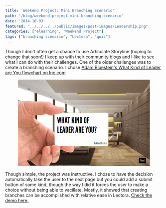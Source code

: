 ```yaml
---
title: 'Weekend Project: Mini Branching Scenario'
path: "/blog/weekend-project-mini-branching-scenario"
date: '2014-10-03'
featured: "../../../../public/images/post-images/Leadership.png"
categories: ["elearning", "Weekend Project"]
tags: ["branching scenario", "Lectora", "quiz"]
---
```


Though I don't often get a chance to use Articulate Storyline (hoping to change that soon!) I keep up with their community blogs and I like to see what I can do with their challenges. One of the older challenges was to create a branching scenario. I chose [Adam Bluestein's What Kind of Leader are You flowchart on Inc.com](http://www.inc.com/magazine/201310/adam-bluestein/what-kind-of-leader-are-you.html "What Kind of Leader are You?")

<figure>
  <img src="../../../../public/images/post-images/Leadership.png" alt="Interactive home page" />
</figure>

Though simple, the project was instructive. I chose to have the decision automatically take the user to the next page but you could add a submit button of some kind, though the way I did it forces the user to make a choice without being able to vacillate. Mostly, it showed that creating branches can be accomplished with relative ease in Lectora. [Check the demo here.](http://knanthony.com/showcase/leadership/index.html "What Kind of Leader are You? (Interactive)")
